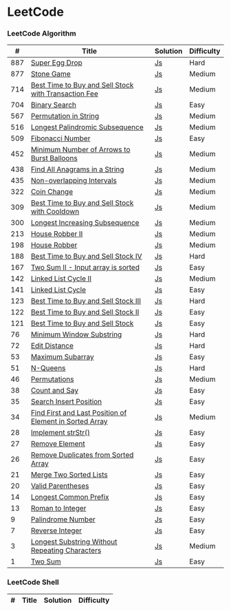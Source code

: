 
LeetCode
========

### LeetCode Algorithm
 
| # | Title | Solution | Difficulty |
|---| ----- | -------- | ---------- |
|887|[Super Egg Drop](https://leetcode.com/problems/super-egg-drop/)| [Js](./algorithms/superEggDrop/superEggDrop.js)|Hard|
|877|[Stone Game](https://leetcode.com/problems/stone-game/)| [Js](./algorithms/stoneGame/stoneGame.js)|Medium|
|714|[Best Time to Buy and Sell Stock with Transaction Fee](https://leetcode.com/problems/best-time-to-buy-and-sell-stock-with-transaction-fee/)| [Js](./algorithms/bestTimeToBuyAndSellStockWithTransactionFee/bestTimeToBuyAndSellStockWithTransactionFee.js)|Medium|
|704|[Binary Search](https://leetcode.com/problems/binary-search/)| [Js](./algorithms/binarySearch/binarySearch.js)|Easy|
|567|[Permutation in String](https://leetcode.com/problems/permutation-in-string/)| [Js](./algorithms/permutationInString/permutationInString.js)|Medium|
|516|[Longest Palindromic Subsequence](https://leetcode.com/problems/longest-palindromic-subsequence/)| [Js](./algorithms/longestPalindromicSubsequence/longestPalindromicSubsequence.js)|Medium|
|509|[Fibonacci Number](https://leetcode.com/problems/fibonacci-number/)| [Js](./algorithms/fibonacciNumber/fibonacciNumber.js)|Easy|
|452|[Minimum Number of Arrows to Burst Balloons](https://leetcode.com/problems/minimum-number-of-arrows-to-burst-balloons/)| [Js](./algorithms/minimumNumberOfArrowsToBurstBalloons/minimumNumberOfArrowsToBurstBalloons.js)|Medium|
|438|[Find All Anagrams in a String](https://leetcode.com/problems/find-all-anagrams-in-a-string/)| [Js](./algorithms/findAllAnagramsInAString/findAllAnagramsInAString.js)|Medium|
|435|[Non-overlapping Intervals](https://leetcode.com/problems/non-overlapping-intervals/)| [Js](./algorithms/nonOverlappingIntervals/nonOverlappingIntervals.js)|Medium|
|322|[Coin Change](https://leetcode.com/problems/coin-change/)| [Js](./algorithms/coinChange/coinChange.js)|Medium|
|309|[Best Time to Buy and Sell Stock with Cooldown](https://leetcode.com/problems/best-time-to-buy-and-sell-stock-with-cooldown/)| [Js](./algorithms/bestTimeToBuyAndSellStockWithCooldown/bestTimeToBuyAndSellStockWithCooldown.js)|Medium|
|300|[Longest Increasing Subsequence](https://leetcode.com/problems/longest-increasing-subsequence/)| [Js](./algorithms/longestIncreasingSubsequence/longestIncreasingSubsequence.js)|Medium|
|213|[House Robber II](https://leetcode.com/problems/house-robber-ii/)| [Js](./algorithms/houseRobberIi/houseRobberIi.js)|Medium|
|198|[House Robber](https://leetcode.com/problems/house-robber/)| [Js](./algorithms/houseRobber/houseRobber.js)|Medium|
|188|[Best Time to Buy and Sell Stock IV](https://leetcode.com/problems/best-time-to-buy-and-sell-stock-iv/)| [Js](./algorithms/bestTimeToBuyAndSellStockIv/bestTimeToBuyAndSellStockIv.js)|Hard|
|167|[Two Sum II - Input array is sorted](https://leetcode.com/problems/two-sum-ii-input-array-is-sorted/)| [Js](./algorithms/twoSumIiInputArrayIsSorted/twoSumIiInputArrayIsSorted.js)|Easy|
|142|[Linked List Cycle II](https://leetcode.com/problems/linked-list-cycle-ii/)| [Js](./algorithms/linkedListCycleIi/linkedListCycleIi.js)|Medium|
|141|[Linked List Cycle](https://leetcode.com/problems/linked-list-cycle/)| [Js](./algorithms/linkedListCycle/linkedListCycle.js)|Easy|
|123|[Best Time to Buy and Sell Stock III](https://leetcode.com/problems/best-time-to-buy-and-sell-stock-iii/)| [Js](./algorithms/bestTimeToBuyAndSellStockIii/bestTimeToBuyAndSellStockIii.js)|Hard|
|122|[Best Time to Buy and Sell Stock II](https://leetcode.com/problems/best-time-to-buy-and-sell-stock-ii/)| [Js](./algorithms/bestTimeToBuyAndSellStockIi/bestTimeToBuyAndSellStockIi.js)|Easy|
|121|[Best Time to Buy and Sell Stock](https://leetcode.com/problems/best-time-to-buy-and-sell-stock/)| [Js](./algorithms/bestTimeToBuyAndSellStock/bestTimeToBuyAndSellStock.js)|Easy|
|76|[Minimum Window Substring](https://leetcode.com/problems/minimum-window-substring/)| [Js](./algorithms/minimumWindowSubstring/minimumWindowSubstring.js)|Hard|
|72|[Edit Distance](https://leetcode.com/problems/edit-distance/)| [Js](./algorithms/editDistance/editDistance.js)|Hard|
|53|[Maximum Subarray](https://leetcode.com/problems/maximum-subarray/)| [Js](./algorithms/maximumSubarray/maximumSubarray.js)|Easy|
|51|[N-Queens](https://leetcode.com/problems/n-queens/)| [Js](./algorithms/nQueens/nQueens.js)|Hard|
|46|[Permutations](https://leetcode.com/problems/permutations/)| [Js](./algorithms/permutations/permutations.js)|Medium|
|38|[Count and Say](https://leetcode.com/problems/count-and-say/)| [Js](./algorithms/countAndSay/countAndSay.js)|Easy|
|35|[Search Insert Position](https://leetcode.com/problems/search-insert-position/)| [Js](./algorithms/searchInsertPosition/searchInsertPosition.js)|Easy|
|34|[Find First and Last Position of Element in Sorted Array](https://leetcode.com/problems/find-first-and-last-position-of-element-in-sorted-array/)| [Js](./algorithms/findFirstAndLastPositionOfElementInSortedArray/findFirstAndLastPositionOfElementInSortedArray.js)|Medium|
|28|[Implement strStr()](https://leetcode.com/problems/implement-strstr/)| [Js](./algorithms/implementStrstr/implementStrstr.js)|Easy|
|27|[Remove Element](https://leetcode.com/problems/remove-element/)| [Js](./algorithms/removeElement/removeElement.js)|Easy|
|26|[Remove Duplicates from Sorted Array](https://leetcode.com/problems/remove-duplicates-from-sorted-array/)| [Js](./algorithms/removeDuplicatesFromSortedArray/removeDuplicatesFromSortedArray.js)|Easy|
|21|[Merge Two Sorted Lists](https://leetcode.com/problems/merge-two-sorted-lists/)| [Js](./algorithms/mergeTwoSortedLists/mergeTwoSortedLists.js)|Easy|
|20|[Valid Parentheses](https://leetcode.com/problems/valid-parentheses/)| [Js](./algorithms/validParentheses/validParentheses.js)|Easy|
|14|[Longest Common Prefix](https://leetcode.com/problems/longest-common-prefix/)| [Js](./algorithms/longestCommonPrefix/longestCommonPrefix.js)|Easy|
|13|[Roman to Integer](https://leetcode.com/problems/roman-to-integer/)| [Js](./algorithms/romanToInteger/romanToInteger.js)|Easy|
|9|[Palindrome Number](https://leetcode.com/problems/palindrome-number/)| [Js](./algorithms/palindromeNumber/palindromeNumber.js)|Easy|
|7|[Reverse Integer](https://leetcode.com/problems/reverse-integer/)| [Js](./algorithms/reverseInteger/reverseInteger.js)|Easy|
|3|[Longest Substring Without Repeating Characters](https://leetcode.com/problems/longest-substring-without-repeating-characters/)| [Js](./algorithms/longestSubstringWithoutRepeatingCharacters/longestSubstringWithoutRepeatingCharacters.js)|Medium|
|1|[Two Sum](https://leetcode.com/problems/two-sum/)| [Js](./algorithms/twoSum/twoSum.js)|Easy|


### LeetCode Shell
| # | Title | Solution | Difficulty |
|---| ----- | -------- | ---------- |
